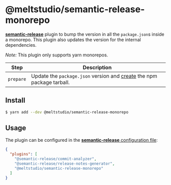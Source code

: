 # @meltstudio/semantic-release-monorepo

[**semantic-release**](https://github.com/semantic-release/semantic-release)
plugin to bump the version in all the `package.json`s inside a monorepo. This
plugin also updates the version for the internal dependencies.

_Note:_ This plugin only supports yarn monorepos.

| Step      | Description                                                                                              |
| --------- | -------------------------------------------------------------------------------------------------------- |
| `prepare` | Update the `package.json` version and [create](https://docs.npmjs.com/cli/pack) the npm package tarball. |

## Install

```bash
$ yarn add --dev @meltstudio/semantic-release-monorepo
```

## Usage

The plugin can be configured in the
[**semantic-release** configuration file](https://github.com/semantic-release/semantic-release/blob/master/docs/usage/configuration.md#configuration):

```json
{
  "plugins": [
    "@semantic-release/commit-analyzer",
    "@semantic-release/release-notes-generator",
    "@meltstudio/semantic-release-monorepo"
  ]
}
```
